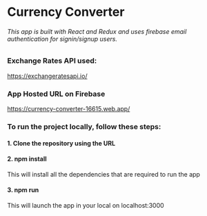 # Currency Converter
###### This app is built with React and Redux and uses firebase email authentication for signin/signup users. 

### Exchange Rates API used:
https://exchangeratesapi.io/

### App Hosted URL on Firebase
https://currency-converter-16615.web.app/


### To run the project locally, follow these steps:
#### 1. Clone the repository using the URL
#### 2. npm install
This will install all the dependencies that are required to run the app
#### 3. npm run
This will launch the app in your local on localhost:3000
